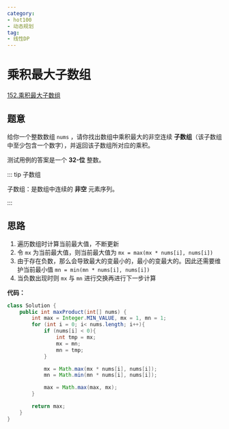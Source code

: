 ```yaml
---
category: 
- hot100
- 动态规划
tag: 
- 线性DP
---
```


# 乘积最大子数组

<!-- more -->

[152.乘积最大子数组](https://leetcode.cn/problems/maximum-product-subarray/description/?envType=study-plan-v2&envId=top-100-liked)

## 题意

给你一个整数数组 `nums` ，请你找出数组中乘积最大的非空连续 **子数组**（该子数组中至少包含一个数字），并返回该子数组所对应的乘积。

测试用例的答案是一个 **32-位** 整数。

::: tip 子数组

子数组：是数组中连续的 **非空** 元素序列。

:::

## 思路

1. 遍历数组时计算当前最大值，不断更新
2. 令 `mx` 为当前最大值，则当前最大值为 `mx = max(mx * nums[i], nums[i])`
3. 由于存在负数，那么会导致最大的变最小的，最小的变最大的。因此还需要维护当前最小值 `mn = min(mn * nums[i], nums[i])`
4. 当负数出现时则 `mx` 与 `mn` 进行交换再进行下一步计算

**代码：**

```java
class Solution {
    public int maxProduct(int[] nums) {
        int max = Integer.MIN_VALUE, mx = 1, mn = 1;
        for (int i = 0; i< nums.length; i++){
            if (nums[i] < 0){
                int tmp = mx;
                mx = mn;
                mn = tmp;
            }

            mx = Math.max(mx * nums[i], nums[i]);
            mn = Math.min(mn * nums[i], nums[i]);

            max = Math.max(max, mx);
        }

        return max;
    }
}
```

